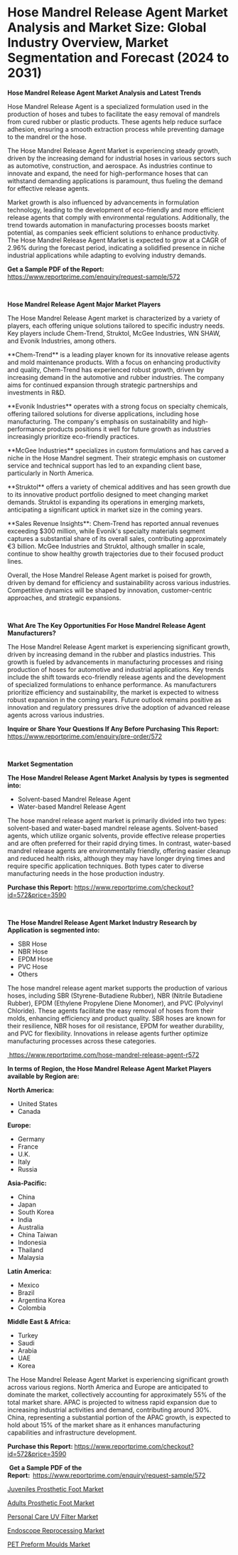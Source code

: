 <p><h1>Hose Mandrel Release Agent Market Analysis and Market Size: Global Industry Overview, Market Segmentation and Forecast (2024 to 2031)</h1></p><p><strong>Hose Mandrel Release Agent Market Analysis and Latest Trends</strong></p>
<p><p>Hose Mandrel Release Agent is a specialized formulation used in the production of hoses and tubes to facilitate the easy removal of mandrels from cured rubber or plastic products. These agents help reduce surface adhesion, ensuring a smooth extraction process while preventing damage to the mandrel or the hose. </p><p>The Hose Mandrel Release Agent Market is experiencing steady growth, driven by the increasing demand for industrial hoses in various sectors such as automotive, construction, and aerospace. As industries continue to innovate and expand, the need for high-performance hoses that can withstand demanding applications is paramount, thus fueling the demand for effective release agents. </p><p>Market growth is also influenced by advancements in formulation technology, leading to the development of eco-friendly and more efficient release agents that comply with environmental regulations. Additionally, the trend towards automation in manufacturing processes boosts market potential, as companies seek efficient solutions to enhance productivity. The Hose Mandrel Release Agent Market is expected to grow at a CAGR of 2.96% during the forecast period, indicating a solidified presence in niche industrial applications while adapting to evolving industry demands.</p></p>
<p><strong>Get a Sample PDF of the Report:&nbsp;</strong> <a href="https://www.reportprime.com/enquiry/request-sample/572">https://www.reportprime.com/enquiry/request-sample/572</a></p>
<p>&nbsp;</p>
<p><strong>Hose Mandrel Release Agent Major Market Players</strong></p>
<p><p>The Hose Mandrel Release Agent market is characterized by a variety of players, each offering unique solutions tailored to specific industry needs. Key players include Chem-Trend, Struktol, McGee Industries, WN SHAW, and Evonik Industries, among others.</p><p>**Chem-Trend** is a leading player known for its innovative release agents and mold maintenance products. With a focus on enhancing productivity and quality, Chem-Trend has experienced robust growth, driven by increasing demand in the automotive and rubber industries. The company aims for continued expansion through strategic partnerships and investments in R&D.</p><p>**Evonik Industries** operates with a strong focus on specialty chemicals, offering tailored solutions for diverse applications, including hose manufacturing. The company's emphasis on sustainability and high-performance products positions it well for future growth as industries increasingly prioritize eco-friendly practices.</p><p>**McGee Industries** specializes in custom formulations and has carved a niche in the Hose Mandrel segment. Their strategic emphasis on customer service and technical support has led to an expanding client base, particularly in North America.</p><p>**Struktol** offers a variety of chemical additives and has seen growth due to its innovative product portfolio designed to meet changing market demands. Struktol is expanding its operations in emerging markets, anticipating a significant uptick in market size in the coming years.</p><p>**Sales Revenue Insights**: Chem-Trend has reported annual revenues exceeding $300 million, while Evonik's specialty materials segment captures a substantial share of its overall sales, contributing approximately €3 billion. McGee Industries and Struktol, although smaller in scale, continue to show healthy growth trajectories due to their focused product lines.</p><p>Overall, the Hose Mandrel Release Agent market is poised for growth, driven by demand for efficiency and sustainability across various industries. Competitive dynamics will be shaped by innovation, customer-centric approaches, and strategic expansions.</p></p>
<p>&nbsp;</p>
<p><strong>What Are The Key Opportunities For Hose Mandrel Release Agent Manufacturers?</strong></p>
<p><p>The Hose Mandrel Release Agent market is experiencing significant growth, driven by increasing demand in the rubber and plastics industries. This growth is fueled by advancements in manufacturing processes and rising production of hoses for automotive and industrial applications. Key trends include the shift towards eco-friendly release agents and the development of specialized formulations to enhance performance. As manufacturers prioritize efficiency and sustainability, the market is expected to witness robust expansion in the coming years. Future outlook remains positive as innovation and regulatory pressures drive the adoption of advanced release agents across various industries.</p></p>
<p><strong>Inquire or Share Your Questions If Any Before Purchasing This Report:</strong> <a href="https://www.reportprime.com/enquiry/pre-order/572">https://www.reportprime.com/enquiry/pre-order/572</a></p>
<p>&nbsp;</p>
<p><strong>Market Segmentation</strong></p>
<p><strong>The Hose Mandrel Release Agent Market Analysis by types is segmented into:</strong></p>
<p><ul><li>Solvent-based Mandrel Release Agent</li><li>Water-based Mandrel Release Agent</li></ul></p>
<p><p>The hose mandrel release agent market is primarily divided into two types: solvent-based and water-based mandrel release agents. Solvent-based agents, which utilize organic solvents, provide effective release properties and are often preferred for their rapid drying times. In contrast, water-based mandrel release agents are environmentally friendly, offering easier cleanup and reduced health risks, although they may have longer drying times and require specific application techniques. Both types cater to diverse manufacturing needs in the hose production industry.</p></p>
<p><strong>Purchase this Report:&nbsp;</strong><a href="https://www.reportprime.com/checkout?id=572&price=3590">https://www.reportprime.com/checkout?id=572&price=3590</a></p>
<p>&nbsp;</p>
<p><strong>The Hose Mandrel Release Agent Market Industry Research by Application is segmented into:</strong></p>
<p><ul><li>SBR Hose</li><li>NBR Hose</li><li>EPDM Hose</li><li>PVC Hose</li><li>Others</li></ul></p>
<p><p>The hose mandrel release agent market supports the production of various hoses, including SBR (Styrene-Butadiene Rubber), NBR (Nitrile Butadiene Rubber), EPDM (Ethylene Propylene Diene Monomer), and PVC (Polyvinyl Chloride). These agents facilitate the easy removal of hoses from their molds, enhancing efficiency and product quality. SBR hoses are known for their resilience, NBR hoses for oil resistance, EPDM for weather durability, and PVC for flexibility. Innovations in release agents further optimize manufacturing processes across these categories.</p></p>
<p><a href="https://www.reportprime.com/hose-mandrel-release-agent-r572">&nbsp;https://www.reportprime.com/hose-mandrel-release-agent-r572</a></p>
<p><strong>In terms of Region, the Hose Mandrel Release Agent Market Players available by Region are:</strong></p>
<p>
    <p> <strong> North America: </strong>
        <ul>
            <li>United States</li>
            <li>Canada</li>
        </ul>
        </p> 
    <p> <strong> Europe: </strong>
        <ul>
            <li>Germany</li>
            <li>France</li>
            <li>U.K.</li>
            <li>Italy</li>
            <li>Russia</li>
        </ul>
        </p> 
    <p> <strong> Asia-Pacific: </strong>
        <ul>
            <li>China</li>
            <li>Japan</li>
            <li>South Korea</li>
            <li>India</li>
            <li>Australia</li>
            <li>China Taiwan</li>
            <li>Indonesia</li>
            <li>Thailand</li>
            <li>Malaysia</li>
        </ul>
        </p> 
    <p> <strong> Latin America: </strong>
        <ul>
            <li>Mexico</li>
            <li>Brazil</li>
            <li>Argentina Korea</li>
            <li>Colombia</li>
        </ul>
        </p> 
    <p> <strong> Middle East & Africa: </strong>
        <ul>
            <li>Turkey</li>
            <li>Saudi</li>
            <li>Arabia</li>
            <li>UAE</li>
            <li>Korea</li>
        </ul>
    </p>
    </p>
<p><p>The Hose Mandrel Release Agent Market is experiencing significant growth across various regions. North America and Europe are anticipated to dominate the market, collectively accounting for approximately 55% of the total market share. APAC is projected to witness rapid expansion due to increasing industrial activities and demand, contributing around 30%. China, representing a substantial portion of the APAC growth, is expected to hold about 15% of the market share as it enhances manufacturing capabilities and infrastructure development.</p></p>
<p><strong>Purchase this Report: </strong><a href="https://www.reportprime.com/checkout?id=572&price=3590">https://www.reportprime.com/checkout?id=572&price=3590</a></p>
<p>&nbsp;<strong>Get a Sample PDF of the Report:&nbsp;&nbsp;</strong><a href="https://www.reportprime.com/enquiry/request-sample/572">https://www.reportprime.com/enquiry/request-sample/572</a></p>
<p><strong></strong></p>
<p><p><a href="https://issuu.com/reportprime-2/docs/juveniles-prosthetic-foot-market-si_7e80272f4c51a2">Juveniles Prosthetic Foot Market</a></p><p><a href="https://issuu.com/reportprime-2/docs/adults-prosthetic-foot-market-size-_d828ab5f757e8f">Adults Prosthetic Foot Market</a></p><p><a href="https://www.linkedin.com/pulse/exploring-personal-care-uv-filter-market-dynamics-global-c8s1f?trackingId=%2F%2B4Mjuw%2FQtekWpoSL7WcXQ%3D%3D">Personal Care UV Filter Market</a></p><p><a href="https://medium.com/@theomorar08/endoscope-reprocessing-market-industry-landscape-growth-trajectories-and-global-markets-2245c5f68f8b">Endoscope Reprocessing Market</a></p><p><a href="https://www.linkedin.com/pulse/analyzing-pet-preform-moulds-market-dynamics-growth-drivers-atoxf?trackingId=ReddzATLS5KIDpSET6JeUA%3D%3D">PET Preform Moulds Market</a></p></p>